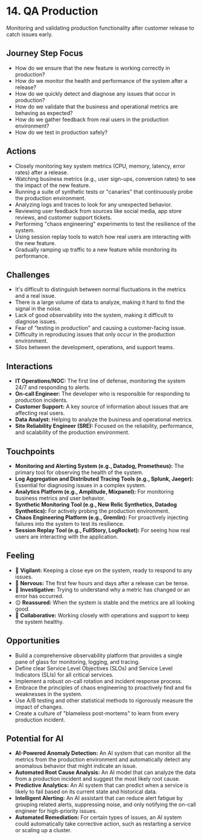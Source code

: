 # 14. QA Production

Monitoring and validating production functionality after customer release to catch issues early.

## Journey Step Focus

*   How do we ensure that the new feature is working correctly in production?
*   How do we monitor the health and performance of the system after a release?
*   How do we quickly detect and diagnose any issues that occur in production?
*   How do we validate that the business and operational metrics are behaving as expected?
*   How do we gather feedback from real users in the production environment?
*   How do we test in production safely?

## Actions

*   Closely monitoring key system metrics (CPU, memory, latency, error rates) after a release.
*   Watching business metrics (e.g., user sign-ups, conversion rates) to see the impact of the new feature.
*   Running a suite of synthetic tests or "canaries" that continuously probe the production environment.
*   Analyzing logs and traces to look for any unexpected behavior.
*   Reviewing user feedback from sources like social media, app store reviews, and customer support tickets.
*   Performing "chaos engineering" experiments to test the resilience of the system.
*   Using session replay tools to watch how real users are interacting with the new feature.
*   Gradually ramping up traffic to a new feature while monitoring its performance.

## Challenges

*   It's difficult to distinguish between normal fluctuations in the metrics and a real issue.
*   There is a large volume of data to analyze, making it hard to find the signal in the noise.
*   Lack of good observability into the system, making it difficult to diagnose issues.
*   Fear of "testing in production" and causing a customer-facing issue.
*   Difficulty in reproducing issues that only occur in the production environment.
*   Silos between the development, operations, and support teams.

## Interactions

*   **IT Operations/NOC:** The first line of defense, monitoring the system 24/7 and responding to alerts.
*   **On-call Engineer:** The developer who is responsible for responding to production incidents.
*   **Customer Support:** A key source of information about issues that are affecting real users.
*   **Data Analyst:** Helping to analyze the business and operational metrics.
*   **Site Reliability Engineer (SRE):** Focused on the reliability, performance, and scalability of the production environment.

## Touchpoints

*   **Monitoring and Alerting System (e.g., Datadog, Prometheus):** The primary tool for observing the health of the system.
*   **Log Aggregation and Distributed Tracing Tools (e.g., Splunk, Jaeger):** Essential for diagnosing issues in a complex system.
*   **Analytics Platform (e.g., Amplitude, Mixpanel):** For monitoring business metrics and user behavior.
*   **Synthetic Monitoring Tool (e.g., New Relic Synthetics, Datadog Synthetics):** For actively probing the production environment.
*   **Chaos Engineering Platform (e.g., Gremlin):** For proactively injecting failures into the system to test its resilience.
*   **Session Replay Tool (e.g., FullStory, LogRocket):** For seeing how real users are interacting with the application.

## Feeling

*   🧐 **Vigilant:** Keeping a close eye on the system, ready to respond to any issues.
*   😬 **Nervous:** The first few hours and days after a release can be tense.
*   🤔 **Investigative:** Trying to understand why a metric has changed or an error has occurred.
*   😌 **Reassured:** When the system is stable and the metrics are all looking good.
*   🤝 **Collaborative:** Working closely with operations and support to keep the system healthy.

## Opportunities

*   Build a comprehensive observability platform that provides a single pane of glass for monitoring, logging, and tracing.
*   Define clear Service Level Objectives (SLOs) and Service Level Indicators (SLIs) for all critical services.
*   Implement a robust on-call rotation and incident response process.
*   Embrace the principles of chaos engineering to proactively find and fix weaknesses in the system.
*   Use A/B testing and other statistical methods to rigorously measure the impact of changes.
*   Create a culture of "blameless post-mortems" to learn from every production incident.

## Potential for AI

*   **AI-Powered Anomaly Detection:** An AI system that can monitor all the metrics from the production environment and automatically detect any anomalous behavior that might indicate an issue.
*   **Automated Root Cause Analysis:** An AI model that can analyze the data from a production incident and suggest the most likely root cause.
*   **Predictive Analytics:** An AI system that can predict when a service is likely to fail based on its current state and historical data.
*   **Intelligent Alerting:** An AI assistant that can reduce alert fatigue by grouping related alerts, suppressing noise, and only notifying the on-call engineer for high-priority issues.
*   **Automated Remediation:** For certain types of issues, an AI system could automatically take corrective action, such as restarting a service or scaling up a cluster.
